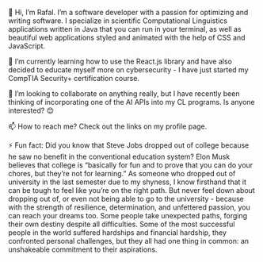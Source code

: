 👋 Hi, I’m Rafal. I’m a software developer with a passion for optimizing and writing software. I specialize in scientific Computational Linguistics applications written in Java that you can run in your terminal, as well as beautiful web applications styled and animated with the help of CSS and JavaScript.

🌱 I’m currently learning how to use the React.js library and have also decided to educate myself more on cybersecurity - I have just started my CompTIA Security+ certification course.

💞️ I’m looking to collaborate on anything really, but I have recently been thinking of incorporating one of the AI APIs into my CL programs. Is anyone interested? 😊

📫 How to reach me? Check out the links on my profile page. 

⚡ Fun fact: Did you know that Steve Jobs dropped out of college because he saw no benefit in the conventional education system? Elon Musk believes that college is “basically for fun and to prove that you can do your chores, but they’re not for learning.” As someone who dropped out of university in the last semester due to my shyness, I know firsthand that it can be tough to feel like you’re on the right path. But never feel down about dropping out of, or even not being able to go to the university - because with the strength of resilience, determination, and unfettered passion, you can reach your dreams too. Some people take unexpected paths, forging their own destiny despite all difficulties. Some of the most successful people in the world suffered hardships and financial hardship, they confronted personal challenges, but they all had one thing in common: an unshakeable commitment to their aspirations.
  
<!---
nikczemnydev/nikczemnydev is a ✨ special ✨ repository because its `README.md` (this file) appears on your GitHub profile.
You can click the Preview link to take a look at your changes.
--->
